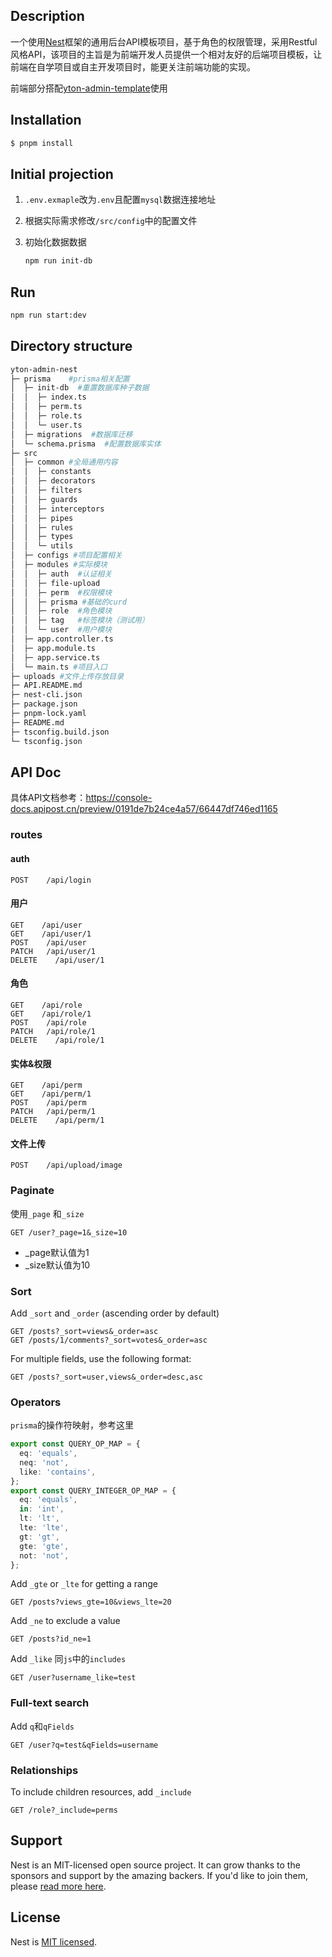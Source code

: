 ## Description

一个使用[Nest](https://github.com/nestjs/nest)框架的通用后台API模板项目，基于角色的权限管理，采用Restful风格API，该项目的主旨是为前端开发人员提供一个相对友好的后端项目模板，让前端在自学项目或自主开发项目时，能更关注前端功能的实现。

前端部分搭配[yton-admin-template](https://github.com/ytton/yton-admin-template)使用

## Installation

```bash
$ pnpm install
```

## Initial projection

1. `.env.exmaple`改为`.env`且配置`mysql`数据连接地址

2. 根据实际需求修改`/src/config`中的配置文件

3. 初始化数据数据

   ```bash
   npm run init-db
   ```

## Run

```bash
npm run start:dev
```

## Directory structure

```bash
yton-admin-nest                                                    
├─ prisma    #prisma相关配置                              
│  ├─ init-db  #重置数据库种子数据                            
│  │  ├─ index.ts                          
│  │  ├─ perm.ts                           
│  │  ├─ role.ts                           
│  │  └─ user.ts                           
│  ├─ migrations  #数据库迁移                                      
│  └─ schema.prisma  #配置数据库实体                      
├─ src                                     
│  ├─ common #全局通用内容                              
│  │  ├─ constants                               
│  │  ├─ decorators                                     
│  │  ├─ filters                           
│  │  ├─ guards                                     
│  │  ├─ interceptors                      
│  │  ├─ pipes                                        
│  │  ├─ rules                                 
│  │  ├─ types                                                 
│  │  └─ utils                             
│  ├─ configs #项目配置相关                                                              
│  ├─ modules #实际模块                             
│  │  ├─ auth  #认证相关                                           
│  │  ├─ file-upload                                            
│  │  ├─ perm  #权限模块                                           
│  │  ├─ prisma #基础的curd                                       
│  │  ├─ role  #角色模块                                           
│  │  ├─ tag   #标签模块（测试用）                                           
│  │  └─ user  #用户模块                                           
│  ├─ app.controller.ts                    
│  ├─ app.module.ts                        
│  ├─ app.service.ts                       
│  └─ main.ts #项目入口                             
├─ uploads #文件上传存放目录                                       
├─ API.README.md                           
├─ nest-cli.json                           
├─ package.json                            
├─ pnpm-lock.yaml                          
├─ README.md                               
├─ tsconfig.build.json                     
└─ tsconfig.json                           

```

## API Doc

具体API文档参考：https://console-docs.apipost.cn/preview/0191de7b24ce4a57/66447df746ed1165

### routes

#### auth

```
POST    /api/login
```

#### 用户

```
GET    /api/user
GET    /api/user/1
POST    /api/user
PATCH   /api/user/1
DELETE    /api/user/1
```

#### 角色

```
GET    /api/role
GET    /api/role/1
POST    /api/role
PATCH   /api/role/1
DELETE    /api/role/1
```

#### 实体&权限

```
GET    /api/perm
GET    /api/perm/1
POST    /api/perm
PATCH   /api/perm/1
DELETE    /api/perm/1
```

#### 文件上传

```
POST    /api/upload/image
```

### Paginate

使用`_page` 和`_size`

```
GET /user?_page=1&_size=10
```

- _page默认值为1
- _size默认值为10

### Sort

Add `_sort` and `_order` (ascending order by default)

```
GET /posts?_sort=views&_order=asc
GET /posts/1/comments?_sort=votes&_order=asc
```

For multiple fields, use the following format:

```
GET /posts?_sort=user,views&_order=desc,asc
```

### Operators

`prisma`的操作符映射，参考这里

```typescript
export const QUERY_OP_MAP = {
  eq: 'equals',
  neq: 'not',
  like: 'contains',
};
export const QUERY_INTEGER_OP_MAP = {
  eq: 'equals',
  in: 'int',
  lt: 'lt',
  lte: 'lte',
  gt: 'gt',
  gte: 'gte',
  not: 'not',
};
```

Add `_gte` or `_lte` for getting a range

```
GET /posts?views_gte=10&views_lte=20
```

Add `_ne` to exclude a value

```
GET /posts?id_ne=1
```

Add `_like` 同`js`中的`includes`

```
GET /user?username_like=test
```

### Full-text search

Add `q`和`qFields`

```
GET /user?q=test&qFields=username
```

### Relationships

To include children resources, add `_include`

```
GET /role?_include=perms
```

## Support

Nest is an MIT-licensed open source project. It can grow thanks to the sponsors and support by the amazing backers. If you'd like to join them, please [read more here](https://docs.nestjs.com/support).

## License

Nest is [MIT licensed](LICENSE).
